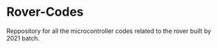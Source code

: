 # Rover-Codes
Reppository for all the microcontroller codes related to the rover built by 2021 batch.
